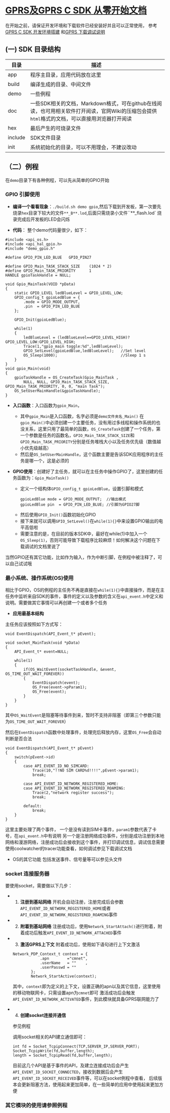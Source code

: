 [GPRS及GPRS C SDK 从零开始文档](https://github.com/Ai-Thinker-Open/GPRS-C-SDK/blob/master/doc/gprs_start_from_scratch_zh-cn.md)
===========


在开始之前，请保证开发环境和下载软件已经安装好并且可以正常使用，
参考[GPRS C SDK 开发环境搭建](./compile_environment_zh-cn.md)
和[GPRS 下载调试说明](./download_debug_tool_zh-cn.md)

## (一) SDK 目录结构

|  目录  |  描述  |
|  ---   |  ---  |
|app     |  程序主目录，应用代码放在这里|
|build   |  编译生成的目录、中间文件    |
|demo    |  一些例程                   |
|doc     | 一些SDK相关的文档，Markdown格式，可在github在线阅读，也可用相关软件打开阅读，官网Wiki的压缩包会提供`html`格式的文档，可以直接用浏览器打开阅读
|hex     |  最后产生的可烧录文件        |
|include |  SDK文件目录                |
|init    |  系统初始化的目录，可以不用理会，不建议改动 |

## （二）例程

在`demo`目录下有各种例程，可以先从简单的GPIO开始

### GPIO 引脚使用

* **编译一个看看现象**：`./build.sh demo gpio`,然后下载到开发板，第一次要先烧录`hex`目录下较大的文件`**_B**.lod`,后面只需烧录小文件``**_flash.lod`
烧录完成后开发板的LED会闪烁

* **代码**： 整个demo代码量很少，如下：
```
#include <api_os.h>
#include <api_hal_gpio.h>
#include "demo_gpio.h"

#define GPIO_PIN_LED_BLUE   GPIO_PIN27

#define GPIO_Main_TASK_STACK_SIZE    (1024 * 2)
#define GPIO_Main_TASK_PRIORITY      1 
HANDLE gpioTaskHandle = NULL;

void Gpio_MainTask(VOID *pData)
{
    static GPIO_LEVEL ledBlueLevel = GPIO_LEVEL_LOW;
    GPIO_config_t gpioLedBlue = {
        .mode = GPIO_MODE_OUTPUT,
        .pin  = GPIO_PIN_LED_BLUE
    };

    GPIO_Init(gpioLedBlue);

    while(1)
    {
        ledBlueLevel = (ledBlueLevel==GPIO_LEVEL_HIGH)?GPIO_LEVEL_LOW:GPIO_LEVEL_HIGH;
        Trace(1,"gpio_main toggle:%d",ledBlueLevel);
        GPIO_SetLevel(gpioLedBlue,ledBlueLevel);   //Set level
        OS_Sleep(1000);                            //Sleep 1 s
    }
}
void gpio_Main(void)
{
    gpioTaskHandle = OS_CreateTask(Gpio_MainTask ,
        NULL, NULL, GPIO_Main_TASK_STACK_SIZE, GPIO_Main_TASK_PRIORITY, 0, 0, "main Task");
    OS_SetUserMainHandle(&gpioTaskHandle);
}
```

* **入口函数**：入口函数为`gpio_Main`，
  * 其中`gpio_Main`是入口函数，名字必须是`demo文件夹名_Main()`
  在`gpio_Main()`中必须创建一个主要任务，没有用过多线程和操作系统的也没关系，这里只用了最简单的函数，`OS_CreateTask`创建了一个任务，第一个参数是任务的函数名，`GPIO_Main_TASK_STACK_SIZE`和`GPIO_Main_TASK_PRIORITY`分别是任务堆栈大小以及任务优先级（数值越小优先级越高）
  * 然后是`OS_SetUserMainHandle`，这个函数主要是告诉SDK应用程序的主任务是哪一个，这是必须的

* **GPIO使用**：创建好了主任务，就可以在主任务中操作GPIO了，这里创建的任务函数为：`Gpio_MainTask()`
  * 定义一个结构体`GPIO_config_t gpioLedBlue`，设置引脚和模式 
    ```
    gpioLedBlue mode = GPIO_MODE_OUTPUT;  //输出模式
    gpioLedBlue pin  = GPIO_PIN_LED_BLUE; //引脚为GPIO27脚
    ```
  * 然后使用`GPIO_Init()`函数初始化GPIO
  * 接下来就可以调用`GPIO_SetLevel()`在`while(1){}`中来设置GPIO输出的电平高低啦
  * 需要注意的是，在目前的版本SDK中，最好在while(1)中加入一个`OS_Sleep(1)`，否则可能导致下载程序比较麻烦！如何解决这个问题在下载调试的文档里说了

当然GPIO还有其它功能，比如作为输入，作为中断引脚，在例程中被注释了，可以自己试试哦



### 最小系统、操作系统(OS)使用

相比于GPIO，OS的例程的主任务不再是直接在`while(1){}`中直接操作，而是在主任务中监听来自SDK的事件，事件的定义以及参数的含义在`api_event.h`中定义和说明。需要做其它事情可以再创建一个或者多个任务

* **应用最基本结构**

主任务应该按照如下方式写：
```
void EventDispatch(API_Event_t* pEvent);

void socket_MainTask(void *pData)
{
    API_Event_t* event=NULL;

    while(1)
    {
        if(OS_WaitEvent(socketTaskHandle, &event, OS_TIME_OUT_WAIT_FOREVER))
        {
            EventDispatch(event);
            OS_Free(event->pParam1);
            OS_Free(event);
        }
    }
}
```
其中`OS_WaitEvent`是阻塞等待事件到来，暂时不支持非阻塞（即第三个参数只能为`OS_TIME_OUT_WAIT_FOREVER`）

然后在`EventDispatch`函数中处理事件，处理完后释放内存，这里`OS_Free`会自动判断是否合法

```
void EventDispatch(API_Event_t* pEvent)
{
    switch(pEvent->id)
    {
        case API_EVENT_ID_NO_SIMCARD:
            Trace(10,"!!NO SIM CARD%d!!!!",pEvent->param1);
            break;

        case API_EVENT_ID_NETWORK_REGISTERED_HOME:
        case API_EVENT_ID_NETWORK_REGISTERED_ROAMING:
            Trace(2,"network register success");
            break;
            
        default:
            break;
    }
}
```

这里主要处理了两个事件，
一个是没有读到SIM卡事件，`param1`参数代表了卡号，在`api_event.h`中有说明
另一个是注册网络成功事件，分别是成功注册到本地网络和漫游网络，注册成功后会接收到这个事件，并打印调试信息，调试信息需要使用coolwatcher的tracer功能查看，如何调试参见下载调试文档

* OS的其它功能
包括发送事件、信号量等可以参见头文件


### socket 连接服务器

要使用socket，需要做以下几步：

* 1. **注册到基站网络**
    开机会自动注册，注册完成后会参数`API_EVENT_ID_NETWORK_REGISTERED_HOME`或者`API_EVENT_ID_NETWORK_REGISTERED_ROAMING`事件

* 2. **附着到基站网络**
    注册成功后，使用`Network_StartAttach()`进行附着，附着成功后触发`API_EVENT_ID_NETWORK_ATTACHED`事件

* 3. **激活GPRS上下文**
    附着成功后，使用如下语句进行上下文激活
    ```
    Network_PDP_Context_t context = {
                .apn        ="cmnet",
                .userName   = ""    ,
                .userPasswd = ""
            };
            Network_StartActive(context);
    ```
    其中，`context`即为定义的上下文，设置正确的apn以及其它信息，这里使用的移动物联网卡，只需设置apn为`cmnet`即可
    激活成功后会触发`API_EVENT_ID_NETWORK_ACTIVATED`事件，到此模块就具备GPRS联网能力了

* 4. **创建socket连接并通信**

    参见例程

    调用socket相关的API建立通信即可：
    ```
    int fd = Socket_TcpipConnect(TCP,SERVER_IP,SERVER_PORT);
    Socket_TcpipWrite(fd,buffer,length);
    length = Socket_TcpipRead(fd,buffer,length);
    ```
    目前这几个API是基于事件的API，及建立连接成功后会产生`API_EVENT_ID_SOCKET_CONNECTED`，接收到数据后会产生`API_EVENT_ID_SOCKET_RECEIVED`事件等，可以在socket例程中查看，
    后续版本会更新阻塞方法，使用起来更加简单，在一些简单的应用中使用起来更加方便

### 其它模块的使用请参照例程
